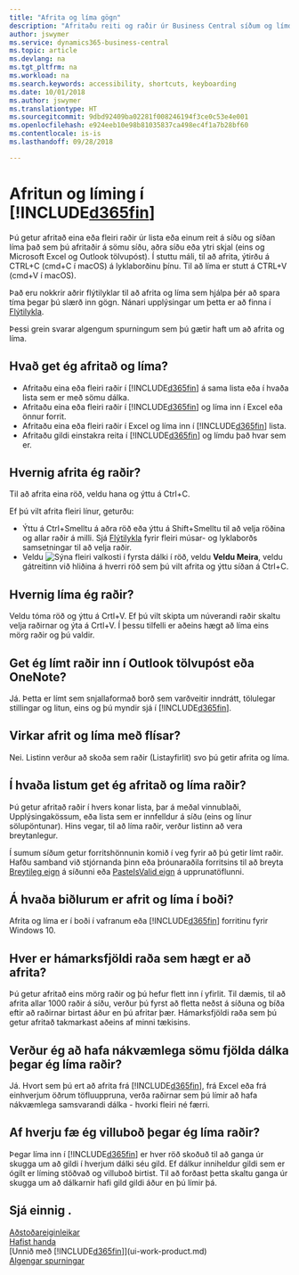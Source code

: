 ```yaml
---
title: "Afrita og líma gögn"
description: "Afritaðu reiti og raðir úr Business Central síðum og límdu einhvers staðar annars staðar."
author: jswymer
ms.service: dynamics365-business-central
ms.topic: article
ms.devlang: na
ms.tgt_pltfrm: na
ms.workload: na
ms.search.keywords: accessibility, shortcuts, keyboarding
ms.date: 10/01/2018
ms.author: jswymer
ms.translationtype: HT
ms.sourcegitcommit: 9dbd92409ba02281f008246194f3ce0c53e4e001
ms.openlocfilehash: e924eeb10e98b81035837ca498ec4f1a7b28bf60
ms.contentlocale: is-is
ms.lasthandoff: 09/28/2018

---
```


# <a name="copying-and-pasting-in-included365finincludesd365finmdmd"></a>Afritun og líming í [!INCLUDE[d365fin](includes/d365fin_md.md)]
Þú getur afritað eina eða fleiri raðir úr lista eða einum reit á síðu og síðan líma það sem þú afritaðir á sömu síðu, aðra síðu eða ytri skjal (eins og Microsoft Excel og Outlook tölvupóst). Í stuttu máli, til að afrita, ýtirðu á CTRL+C (cmd+C í macOS) á lyklaborðinu þínu. Til að líma er stutt á CTRL+V (cmd+V í macOS).

Það eru nokkrir aðrir flýtilyklar til að afrita og líma sem hjálpa þér að spara tíma þegar þú slærð inn gögn. Nánari upplýsingar um þetta er að finna í [Flýtilykla](keyboard-shortcuts.md#CopyRows).

Þessi grein svarar algengum spurningum sem þú gætir haft um að afrita og líma.  

## <a name="what-can-i-copy-and-paste"></a>Hvað get ég afritað og líma?
-   Afritaðu eina eða fleiri raðir í [!INCLUDE[d365fin](includes/d365fin_md.md)] á sama lista eða í hvaða lista sem er með sömu dálka.
-   Afritaðu eina eða fleiri raðir í [!INCLUDE[d365fin](includes/d365fin_md.md)] og líma inn í Excel eða önnur forrit.
-   Afritaðu eina eða fleiri raðir í Excel og líma inn í [!INCLUDE[d365fin](includes/d365fin_md.md)] lista.
-   Afritaðu gildi einstakra reita í [!INCLUDE[d365fin](includes/d365fin_md.md)] og límdu það hvar sem er.

## <a name="how-do-i-copy-rows"></a>Hvernig afrita ég raðir?
Til að afrita eina röð, veldu hana og ýttu á Ctrl+C.

Ef þú vilt afrita fleiri línur, geturðu:
-   Ýttu á Ctrl+Smelltu á aðra röð eða ýttu á Shift+Smelltu til að velja röðina og allar raðir á milli. Sjá [Flýtilykla](keyboard-shortcuts.md#CopyRows) fyrir fleiri músar- og lyklaborðs samsetningar til að velja raðir.
-   Veldu ![Sýna fleiri valkosti](media/show-more-options-icon.png "Sýna fleiri valkosti tákn") í fyrsta dálki í röð, veldu **Veldu Meira**, veldu gátreitinn við hliðina á hverri röð sem þú vilt afrita og ýttu síðan á Ctrl+C.

## <a name="how-do-i-paste-rows"></a>Hvernig líma ég raðir?
Veldu tóma röð og ýttu á Crtl+V. Ef þú vilt skipta um núverandi raðir skaltu velja raðirnar og ýta á Crtl+V. Í þessu tilfelli er aðeins hægt að líma eins mörg raðir og þú valdir.

<!-- Rows are pasted directly where your cursor is located. If you paste into an empty line, any existing subsequent lines will be moved after the pasted lines. If you paste into an existing line or lines, this will be overwritten.-->

## <a name="can-i-paste-rows-into-an-outlook-email-or-onenote"></a>Get ég límt raðir inn í Outlook tölvupóst eða OneNote?
Já. Þetta er límt sem snjallaformað borð sem varðveitir inndrátt, tölulegar stillingar og litun, eins og þú myndir sjá í [!INCLUDE[d365fin](includes/d365fin_md.md)].

## <a name="does-copy-and-paste-work-with-tiles"></a>Virkar afrit og líma með flísar?
Nei. Listinn verður að skoða sem raðir (Listayfirlit) svo þú getir afrita og líma.

## <a name="in-which-lists-can-i-copy-and-paste-rows"></a>Í hvaða listum get ég afritað og líma raðir?
Þú getur afritað raðir í hvers konar lista, þar á meðal vinnublaði, Upplýsingakössum, eða lista sem er innfelldur á síðu (eins og línur sölupöntunar). Hins vegar, til að líma raðir, verður listinn að vera breytanlegur.

Í sumum síðum getur forritshönnunin komið í veg fyrir að þú getir límt raðir. Hafðu samband við stjórnanda þinn eða þróunaraðila forritsins til að breyta [Breytileg eign](https://docs.microsoft.com/en-us/dynamics365/business-central/dev-itpro/developer/properties/devenv-editable-property) á síðunni eða [PasteIsValid eign](https://docs.microsoft.com/en-us/dynamics365/business-central/dev-itpro/developer/properties/devenv-pasteisvalid-property) á upprunatöflunni.

## <a name="on-which-clients-is-copy-and-paste-available"></a>Á hvaða biðlurum er afrit og líma í boði?
Afrita og líma er í boði í vafranum eða [!INCLUDE[d365fin](includes/d365fin_md.md)] forritinu fyrir Windows 10.

## <a name="what-is-the-maximum-number-of-rows-that-can-be-copied"></a>Hver er hámarksfjöldi raða sem hægt er að afrita?
Þú getur afritað eins mörg raðir og þú hefur flett inn í yfirlit. Til dæmis, til að afrita allar 1000 raðir á síðu, verður þú fyrst að fletta neðst á síðuna og bíða eftir að raðirnar birtast áður en þú afritar þær. Hámarksfjöldi raða sem þú getur afritað takmarkast aðeins af minni tækisins.

## <a name="must-i-have-the-exact-same-number-of-columns-when-pasting-rows"></a>Verður ég að hafa nákvæmlega sömu fjölda dálka þegar ég líma raðir?
Já. Hvort sem þú ert að afrita frá [!INCLUDE[d365fin](includes/d365fin_md.md)], frá Excel eða frá einhverjum öðrum töfluuppruna, verða raðirnar sem þú límir að hafa nákvæmlega samsvarandi dálka - hvorki fleiri né færri.

## <a name="why-do-i-get-errors-when-pasting-rows"></a>Af hverju fæ ég villuboð þegar ég líma raðir?
Þegar líma inn í [!INCLUDE[d365fin](includes/d365fin_md.md)] er hver röð skoðuð til að ganga úr skugga um að gildi í hverjum dálki séu gild. Ef dálkur inniheldur gildi sem er ógilt er líming stöðvað og villuboð birtist. Til að forðast þetta skaltu ganga úr skugga um að dálkarnir hafi gild gildi áður en þú límir þá.


## <a name="see-also"></a>Sjá einnig .
[Aðstoðareiginleikar](ui-accessibility.md)  
[Hafist handa](product-get-started.md)  
[Unnið með [!INCLUDE[d365fin](includes/d365fin_md.md)]](ui-work-product.md)  
[Algengar spurningar](across-faq.md)  

